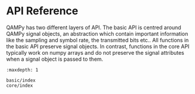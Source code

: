 # API Reference

QAMPy has two different layers of API. The basic API is centred around QAMPy signal objects, an abstraction which contain important information like the sampling and symbol rate, the transmitted bits etc.. All functions in the basic API preserve signal objects. In contrast, functions in the core API typically work on numpy arrays and do not preserve the signal attributes when a signal object is passed to them.

```{toctree}
:maxdepth: 1

basic/index
core/index
```
